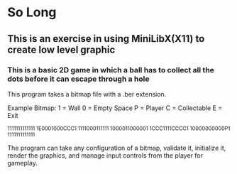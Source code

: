 # So Long
## This is an exercise in using MiniLibX(X11) to create low level graphic
### This is a basic 2D game in which a ball has to collect all the dots before it can escape through a hole

This program takes a bitmap file with a .ber extension. 

Example Bitmap:
1 = Wall
0 = Empty Space
P = Player
C = Collectable
E = Exit

<sub>1111111111111
1E0001000CCC1
1111000111111
1000011000001
1CCC1111CCCC1
10000000000P1
1111111111111</sub>

The program can take any configuration of a bitmap, validate it, initialize it, render the graphics, and manage input controls from the player for gameplay.
